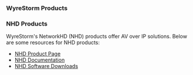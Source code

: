 <link rel="stylesheet" href="../styles.css">

### WyreStorm Products

### NHD Products
WyreStorm's NetworkHD (NHD) products offer AV over IP solutions. Below are some resources for NHD products:

- [NHD Product Page](https://www.wyrestorm.com/NetworkHD)
- [NHD Documentation](https://www.wyrestorm.com/documentation)
- [NHD Software Downloads](https://www.wyrestorm.com/downloads)